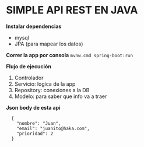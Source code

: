 # SIMPLE API REST EN JAVA

**Instalar dependencias**
- mysql
- JPA (para mapear los datos)

**Correr la app por consola**
`mvnw.cmd spring-boot:run`

**Flujo de ejecución**
  1. Controlador
  2. Servicio: logíca de la app
  3. Repository: conexiones a la DB
  4. Modelo: para saber que info va a traer

**Json body de esta api**
```
  {
    "nombre": "Juan",
    "email": "juanito@haka.com",
    "prioridad": 2
  }
```